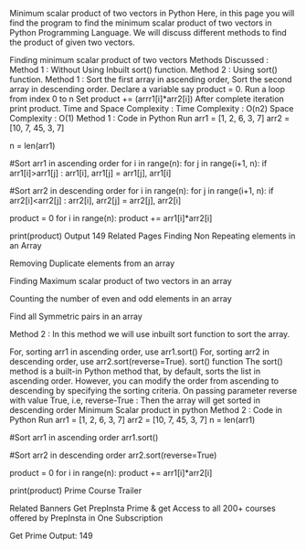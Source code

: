 Minimum scalar product of  two vectors in Python
Here, in this page you will find the program to find the minimum scalar product of two vectors in Python Programming Language. We will discuss different methods to find the product of given two vectors.

Finding minimum scalar product of two vectors
Methods Discussed :
Method 1 : Without Using Inbuilt sort() function.
Method 2 : Using sort() function.
Method 1 :
Sort the first array in ascending order,
Sort the second array in descending order.
Declare a variable say product = 0.
Run a loop from index 0 to n
Set product += (arrr1[i]*arr2[i])
After complete iteration print product.
Time and Space Complexity :
Time Complexity : O(n2)
Space Complexity : O(1)
Method 1 : Code in Python
Run
arr1 = [1, 2, 6, 3, 7]
arr2 = [10, 7, 45, 3, 7]

n = len(arr1)

#Sort arr1 in ascending order
for i in range(n):
    for j in range(i+1, n): 
        if arr1[i]>arr1[j] :
            arr1[i], arr1[j] = arr1[j], arr1[i]

#Sort arr2 in descending order
for i in range(n):
    for j in range(i+1, n): 
        if arr2[i]<arr2[j] :
            arr2[i], arr2[j] = arr2[j], arr2[i]

product = 0
for i in range(n):
    product += arr1[i]*arr2[i]

print(product)
Output
149
Related Pages
Finding Non Repeating elements in an Array

Removing Duplicate elements from an array

Finding Maximum scalar product of two vectors in an array 

Counting the number of even and odd elements in an array 

Find all Symmetric pairs in an array 

Method 2 :
In this method we will use inbuilt sort function to sort the array.

For, sorting arr1 in ascending order, use arr1.sort()
For, sorting arr2 in descending order, use arr2.sort(reverse=True).
sort() function
The sort() method is a built-in Python method that, by default, sorts the list in ascending order.
However, you can modify the order from ascending to descending by specifying the sorting criteria.
On passing parameter reverse with value True, i.e, reverse-True : Then the array will get sorted in descending order
Minimum Scalar product in python
Method 2 : Code in Python
Run
arr1 = [1, 2, 6, 3, 7]
arr2 = [10, 7, 45, 3, 7]
n = len(arr1)

#Sort arr1 in ascending order
arr1.sort()

#Sort arr2 in descending order
arr2.sort(reverse=True)

product = 0
for i in range(n):
    product += arr1[i]*arr2[i]

print(product)
Prime Course Trailer

Related Banners
Get PrepInsta Prime & get Access to all 200+ courses offered by PrepInsta in One Subscription

Get Prime
Output:
149
